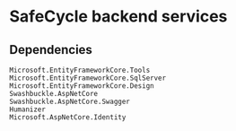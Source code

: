 # SafeCycle backend services

## Dependencies

```angular2html
Microsoft.EntityFrameworkCore.Tools
Microsoft.EntityFrameworkCore.SqlServer
Microsoft.EntityFrameworkCore.Design
Swashbuckle.AspNetCore
Swashbuckle.AspNetCore.Swagger
Humanizer
Microsoft.AspNetCore.Identity
```
